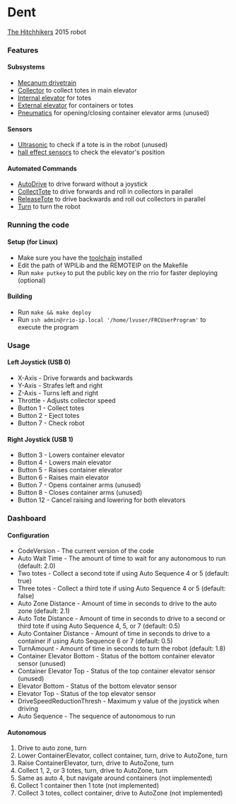 # Dent
[The Hitchhikers](http://team2059.org) 2015 robot

### Features
#### Subsystems
+ [Mecanum drivetrain](Subsystems/Drivetrain.cpp)
+ [Collector](Subsystems/Collector.cpp) to collect totes in main elevator
+ [Internal elevator](Subsystems/Elevator.cpp) for totes
+ [External elevator](Subsystems/ContainerElevator.cpp) for containers or totes
+ [Pneumatics](Subsystems/Pneumatics.cpp) for opening/closing container elevator arms (unused)

#### Sensors
+ [Ultrasonic](Subsystems/Collector.cpp#L9) to check if a tote is in the robot (unused)
+ [hall effect sensors](Subsystems/Elevator.cpp#L6-L8) to check the elevator's position

#### Automated Commands
+ [AutoDrive](Commands/Autonomous/AutoDrive.cpp) to drive forward without a joystick
+ [CollectTote](Commands/Autonomous/CollectTote.cpp) to drive forwards and roll in collectors in parallel
+ [ReleaseTote](Commands/Autonomous/ReleaseTote.cpp) to drive backwards and roll out collectors in parallel
+ [Turn](Commands/Autonomous/Turn.cpp) to turn the robot

### Running the code
#### Setup (for Linux)
+ Make sure you have the [toolchain](http://first.wpi.edu/FRC/roborio/toolchains/) installed
+ Edit the path of WPILib and the REMOTEIP on the Makefile
+ Run `make putkey` to put the public key on the rrio for faster deploying (optional)

#### Building
+ Run `make && make deploy`
+ Run `ssh admin@rrio-ip.local '/home/lvuser/FRCUserProgram'` to execute the program

### Usage
#### Left Joystick (USB 0)
+ X-Axis - Drive forwards and backwards
+ Y-Axis - Strafes left and right
+ Z-Axis - Turns left and right
+ Throttle - Adjusts collector speed
+ Button 1 - Collect totes
+ Button 2 - Eject totes
+ Button 7 - Check robot

#### Right Joystick (USB 1)
+ Button 3 - Lowers container elevator
+ Button 4 - Lowers main elevator
+ Button 5 - Raises container elevator
+ Button 6 - Raises main elevator
+ Button 7 - Opens container arms (unused)
+ Button 8 - Closes container arms (unused)
+ Button 12 - Cancel raising and lowering for both elevators

### Dashboard
#### Configuration
+ CodeVersion - The current version of the code
+ Auto Wait Time - The amount of time to wait for any autonomous to run (default: 2.0)
+ Two totes - Collect a second tote if using Auto Sequence 4 or 5 (default: true)
+ Three totes - Collect a third tote if using Auto Sequence 4 or 5 (default: false)
+ Auto Zone Distance - Amount of time in seconds to drive to the auto zone (default: 2.1)
+ Auto Tote Distance - Amount of time in seconds to drive to a second or third tote if using Auto Sequence 4, 5, or 7 (default: 0.5)
+ Auto Container Distance - Amount of time in seconds to drive to a container if using Auto Sequence 6 or 7 (default: 0.5)
+ TurnAmount - Amount of time in seconds to turn the robot (default: 1.8)
+ Container Elevator Bottom - Status of the bottom container elevator sensor (unused)
+ Container Elevator Top - Status of the top container elevator sensor (unused)
+ Elevator Bottom - Status of the bottom elevator sensor
+ Elevator Top - Status of the top elevator sensor
+ DriveSpeedReductionThresh - Maximum y value of the joystick when driving
+ Auto Sequence - The sequence of autonomous to run

#### Autonomous
1. Drive to auto zone, turn
2. Lower ContainerElevator, collect container, turn, drive to AutoZone, turn
3. Raise ContainerElevator, turn, drive to AutoZone, turn
4. Collect 1, 2, or 3 totes, turn, drive to AutoZone, turn
5. Same as auto 4, but navigate around containers (not implemented)
6. Collect 1 container then 1 tote (not implemented)
7. Collect 3 totes, collect container, drive to AutoZone (not implemented)
